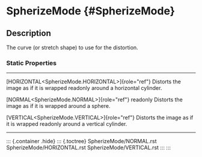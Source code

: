SpherizeMode {#SpherizeMode}
============

Description
-----------

The curve (or stretch shape) to use for the distortion.

### Static Properties

  ----------------------------------------------------- ----------------------------------------
  [HORIZONTAL\<SpherizeMode.HORIZONTAL\>]{role="ref"}   Distorts the image as if it is wrapped
  readonly                                              around a horizontal cylinder.

  [NORMAL\<SpherizeMode.NORMAL\>]{role="ref"} readonly  Distorts the image as if it is wrapped
                                                        around a sphere.

  [VERTICAL\<SpherizeMode.VERTICAL\>]{role="ref"}       Distorts the image as if it is wrapped
  readonly                                              around a vertical cylinder.
  ----------------------------------------------------- ----------------------------------------

::: {.container .hide}
::: {.toctree}
SpherizeMode/NORMAL.rst SpherizeMode/HORIZONTAL.rst
SpherizeMode/VERTICAL.rst
:::
:::
